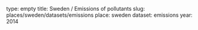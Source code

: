 type: empty
title: Sweden / Emissions of pollutants
slug: places/sweden/datasets/emissions
place: sweden
dataset: emissions
year: 2014
